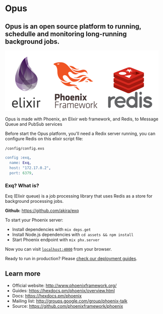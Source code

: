 # Opus

## Opus is an open source platform to running, schedulle and monitoring long-running background jobs.

[![](https://github.com/rafaelwkerr/my-files/blob/master/elixir_and_phoenix_and_redis.png)](https://github.com/rafaelwkerr/my-files/blob/master/elixir_and_phoenix_and_redis.png)

Opus is made with Phoenix, an Elixir web framework, and Redis, to Message Queue and PubSub services


Before start the Opus platform, you'll need a Redix server running, you can configure Redis on this elixir script file:

`/config/config.exs`

```erlang
config :exq,
  name: Exq,
  host: "172.17.0.2",
  port: 6379,
```

### Exq? What is?

Exq (Elixir queue) is a job processing library that uses Redis as a store for background processing jobs.

**Github:**
https://github.com/akira/exq


To start your Phoenix server:

  * Install dependencies with `mix deps.get`
  * Install Node.js dependencies with `cd assets && npm install`
  * Start Phoenix endpoint with `mix phx.server`

Now you can visit [`localhost:4000`](http://localhost:4000) from your browser.

Ready to run in production? Please [check our deployment guides](https://hexdocs.pm/phoenix/deployment.html).

## Learn more

  * Official website: http://www.phoenixframework.org/
  * Guides: https://hexdocs.pm/phoenix/overview.html
  * Docs: https://hexdocs.pm/phoenix
  * Mailing list: http://groups.google.com/group/phoenix-talk
  * Source: https://github.com/phoenixframework/phoenix
